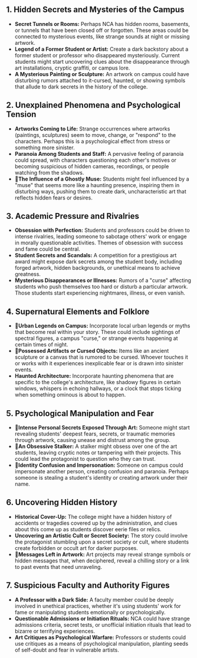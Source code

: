 ## 1. **Hidden Secrets and Mysteries of the Campus**
   - **Secret Tunnels or Rooms:** Perhaps NCA has hidden rooms, basements, or tunnels that have been closed off or forgotten. These areas could be connected to mysterious events, like strange sounds at night or missing artwork.
   - **Legend of a Former Student or Artist:** Create a dark backstory about a former student or professor who disappeared mysteriously. Current students might start uncovering clues about the disappearance through art installations, cryptic graffiti, or campus lore.
   - **A Mysterious Painting or Sculpture:** An artwork on campus could have disturbing rumors attached to it-cursed, haunted, or showing symbols that allude to dark secrets in the history of the college.

## 2. **Unexplained Phenomena and Psychological Tension**
   - **Artworks Coming to Life:** Strange occurrences where artworks (paintings, sculptures) seem to move, change, or "respond" to the characters. Perhaps this is a psychological effect from stress or something more sinister.
   - **Paranoia Among Students and Staff:** A pervasive feeling of paranoia could spread, with characters questioning each other's motives or becoming suspicious of hidden cameras, recordings, or people watching from the shadows.
   - 🚨**The Influence of a Ghostly Muse:** Students might feel influenced by a "muse" that seems more like a haunting presence, inspiring them in disturbing ways, pushing them to create dark, uncharacteristic art that reflects hidden fears or desires.

## 3. **Academic Pressure and Rivalries**
   - **Obsession with Perfection:** Students and professors could be driven to intense rivalries, leading someone to sabotage others' work or engage in morally questionable activities. Themes of obsession with success and fame could be central.
   - **Student Secrets and Scandals:** A competition for a prestigious art award might expose dark secrets among the student body, including forged artwork, hidden backgrounds, or unethical means to achieve greatness.
   - **Mysterious Disappearances or Illnesses:** Rumors of a "curse" affecting students who push themselves too hard or disturb a particular artwork. Those students start experiencing nightmares, illness, or even vanish.

## 4. **Supernatural Elements and Folklore**
   - 🚨**Urban Legends on Campus:** Incorporate local urban legends or myths that become real within your story. These could include sightings of spectral figures, a campus "curse," or strange events happening at certain times of night.
   - 🚨**Possessed Artifacts or Cursed Objects:** Items like an ancient sculpture or a canvas that is rumored to be cursed. Whoever touches it or works with it experiences inexplicable fear or is drawn into sinister events.
   - **Haunted Architecture:** Incorporate haunting phenomena that are specific to the college's architecture, like shadowy figures in certain windows, whispers in echoing hallways, or a clock that stops ticking when something ominous is about to happen.

## 5. **Psychological Manipulation and Fear**
   - 🚨**Intense Personal Secrets Exposed Through Art:** Someone might start revealing students' deepest fears, secrets, or traumatic memories through artwork, causing unease and distrust among the group.
   - 🚨**An Obsessive Stalker:** A stalker might obsess over one of the art students, leaving cryptic notes or tampering with their projects. This could lead the protagonist to question who they can trust.
   - 🚨**Identity Confusion and Impersonation:** Someone on campus could impersonate another person, creating confusion and paranoia. Perhaps someone is stealing a student's identity or creating artwork under their name.

## 6. **Uncovering Hidden History**
   - **Historical Cover-Up:** The college might have a hidden history of accidents or tragedies covered up by the administration, and clues about this come up as students discover eerie files or relics.
   - **Uncovering an Artistic Cult or Secret Society:** The story could involve the protagonist stumbling upon a secret society or cult, where students create forbidden or occult art for darker purposes.
   - 🚨**Messages Left in Artwork:** Art projects may reveal strange symbols or hidden messages that, when deciphered, reveal a chilling story or a link to past events that need unraveling.

## 7. **Suspicious Faculty and Authority Figures**
   - **A Professor with a Dark Side:** A faculty member could be deeply involved in unethical practices, whether it's using students' work for fame or manipulating students emotionally or psychologically.
   - **Questionable Admissions or Initiation Rituals:** NCA could have strange admissions criteria, secret tests, or unofficial initiation rituals that lead to bizarre or terrifying experiences.
   - **Art Critiques as Psychological Warfare:** Professors or students could use critiques as a means of psychological manipulation, planting seeds of self-doubt and fear in vulnerable artists.